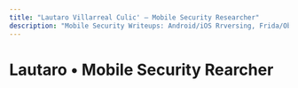 ```yaml
---
title: "Lautaro Villarreal Culic' — Mobile Security Researcher"
description: "Mobile Security Writeups: Android/iOS Rrversing, Frida/Objection, WebView/Intents/Providers abuse, Deep Links, IDORs, Smali, SSL pinning."
---
```

# Lautaro • Mobile Security Rearcher
